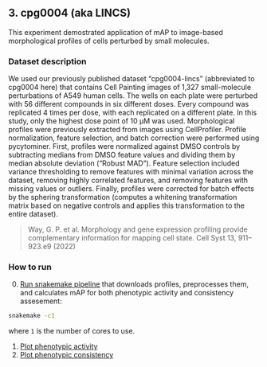 ## 3. cpg0004 (aka LINCS)

This experiment demostrated application of mAP to image-based morphological profiles of cells perturbed by small molecules.

### Dataset description

We used our previously published dataset “cpg0004-lincs” (abbreviated to cpg0004 here) that contains Cell Painting images of 1,327 small-molecule perturbations of A549 human cells. The wells on each plate were perturbed with 56 different compounds in six different doses. Every compound was replicated 4 times per dose, with each replicated on a different plate. In this study, only the highest dose point of 10 μM was used. Morphological profiles were previously extracted from images using CellProfiler. Profile normalization, feature selection, and batch correction were performed using pycytominer. First, profiles were normalized against DMSO controls by subtracting medians from DMSO feature values and dividing them by median absolute deviation (“Robust MAD”). Feature selection included variance thresholding to remove features with minimal variation across the dataset, removing highly correlated features, and removing features with missing values or outliers. Finally, profiles were corrected for batch effects by the sphering transformation (computes a whitening transformation matrix based on negative controls and applies this transformation to the entire dataset).

> Way, G. P. et al. Morphology and gene expression profiling provide complementary information for mapping cell state. Cell Syst 13, 911–923.e9 (2022)

### How to run

0. [Run snakemake pipeline](./Snakefile) that downloads profiles, preprocesses them, and calculates mAP for both phenotypic activity and consistency assesement:

```bash
snakemake -c1
```
where `1` is the number of cores to use.

1. [Plot phenotypic activity](./1_phenotypic_activity.ipynb)
2. [Plot phenotypic consistency](./2_phenotypic_consistency.ipynb)
